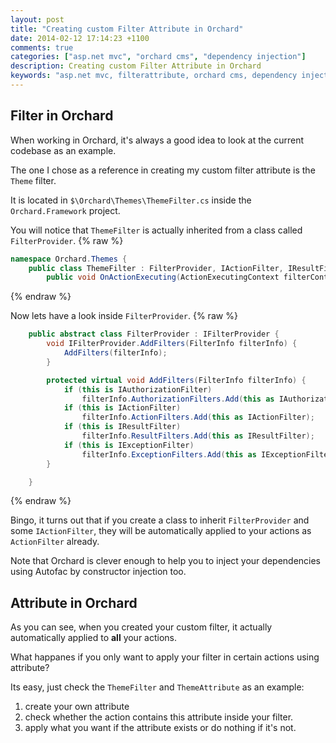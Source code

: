 ```yaml
---
layout: post
title: "Creating custom Filter Attribute in Orchard"
date: 2014-02-12 17:14:23 +1100
comments: true
categories: ["asp.net mvc", "orchard cms", "dependency injection"]
description: Creating custom Filter Attribute in Orchard
keywords: "asp.net mvc, filterattribute, orchard cms, dependency injection"
---
```


## Filter in Orchard ##
When working in Orchard, it's always a good idea to look at the current codebase as an example.

The one I chose as a reference in creating my custom filter attribute is the `Theme` filter.

It is located in `$\Orchard\Themes\ThemeFilter.cs` inside the `Orchard.Framework` project.

You will notice that `ThemeFilter` is actually inherited from a class called `FilterProvider`.
{% raw %}
``` cs ThemeFilter.cs start:1 mark:2
namespace Orchard.Themes {
    public class ThemeFilter : FilterProvider, IActionFilter, IResultFilter {
        public void OnActionExecuting(ActionExecutingContext filterContext) {
```
{% endraw %}

Now lets have a look inside `FilterProvider`.
{% raw %}
``` cs ThemeFilter.cs start:8 mark:14-21
    public abstract class FilterProvider : IFilterProvider {
        void IFilterProvider.AddFilters(FilterInfo filterInfo) {
            AddFilters(filterInfo);
        }

        protected virtual void AddFilters(FilterInfo filterInfo) {
            if (this is IAuthorizationFilter)
                filterInfo.AuthorizationFilters.Add(this as IAuthorizationFilter);
            if (this is IActionFilter)
                filterInfo.ActionFilters.Add(this as IActionFilter);
            if (this is IResultFilter)
                filterInfo.ResultFilters.Add(this as IResultFilter);
            if (this is IExceptionFilter)
                filterInfo.ExceptionFilters.Add(this as IExceptionFilter);
        }

    }
```
{% endraw %}


Bingo, it turns out that if you create a class to inherit `FilterProvider` and some `IActionFilter`, they will be automatically applied to your actions as `ActionFilter` already.

Note that Orchard is clever enough to help you to inject your dependencies using Autofac by constructor injection too.

## Attribute in Orchard ##

<!-- more -->

As you can see, when you created your custom filter, it actually automatically applied to **all** your actions.

What happanes if you only want to apply your filter in certain actions using attribute?

Its easy, just check the `ThemeFilter` and `ThemeAttribute` as an example:

1. create your own attribute
2. check whether the action contains this attribute inside your filter. 
3. apply what you want if the attribute exists or do nothing if it's not.



